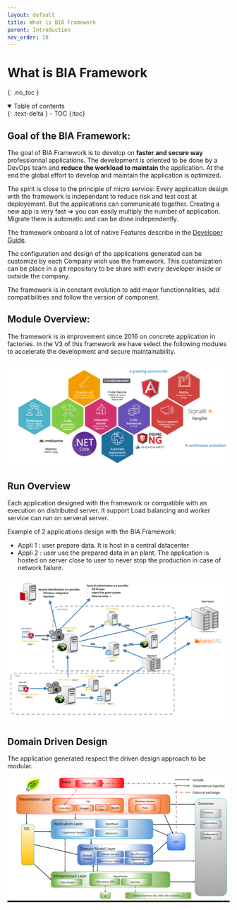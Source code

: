 ```yaml
---
layout: default
title: What is BIA Framework
parent: Introduction
nav_order: 10
---
```

# What is BIA Framework
{: .no_toc }

<details open markdown="block">
  <summary>
    Table of contents
  </summary>
  {: .text-delta }
- TOC
{:toc}
</details>

## Goal of the BIA Framework:
The goal of BIA Framework is to develop on **faster and secure way** professionnal applications.
The development is oriented to be done by a DevOps team and **reduce the workload to maintain** the application.
At the end the global effort to develop and maintain the application is optimized.

The spirit is close to the principle of micro service:
Every application design with the framework is independant to reduce risk and test cost at deployement.
But the applications can communicate together.
Creating a new app is very fast => you can easily multiply the number of application.
Migrate them is automatic and can be done independently.

The framework onboard a lot of native Features describe in the [Developer Guide](../../40-DeveloperGuide/DeveloperGuide.md).

The configuration and design of the applications generated can be customize by each Company wich use the framework.
This customization can be place in a git repository to be share with every developer inside or outside the company.

The framework is in constant evolution to add major functionnalities, add compatibilities and follow the version of component.

## Module Overview:
The framework is in improvement since 2016 on concrete application in factories.
In the V3 of this framework we have select the following modules to accelerate the development and secure 
maintainability.

![The framework V3 modules](../../Images/Overview_Modules.PNG)

## Run Overview
Each application designed with the framework or compatible with an execution on distributed server.
It support Load balancing and worker service can run on serveral server.

Example of 2 applications design with the BIA Framework:
* Appli 1 : user prepare data. It is host in a central datacenter
* Appli 2 : user use the prepared data in an plant. The application is hosted on server close to user to never stop the production in case of network failure.

 ![Run Overview](../../Images/Overview_Run.PNG)

## Domain Driven Design
The application generated respect the driven design approach to be modular.

![DDD Overview](../../Images/Overview_DDD.PNG)